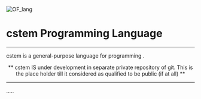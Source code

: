 
   ![OF_lang](https://github.com/user-attachments/assets/16e4c7d5-af94-471a-9747-36b8d333489e) <h1> <b> cstem Programming Language</b> </h1> 



<hr>


cstem is a general-purpose language for programming .

<p align="center">  ** cstem IS under development in separate private repository of git.  This is the place holder till it considered as qualified to be public (if at all)  **  </p>

<hr>



.....
